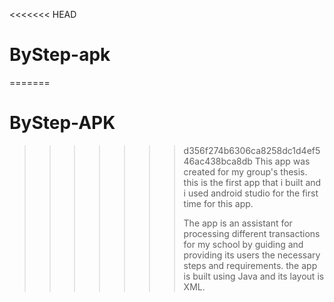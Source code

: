 <<<<<<< HEAD
# ByStep-apk
=======
# ByStep-APK
>>>>>>> d356f274b6306ca8258dc1d4ef546ac438bca8db
>>>>>>> This app was created for my group's thesis.
>>>>>>> this is the first app that i built and i used android studio for the first time for this app.
>>>>>>>
>>>>>>> The app is an assistant for processing different transactions for my school by guiding and providing its users the necessary steps and requirements.
>>>>>>> the app is built using Java and its layout is XML.
